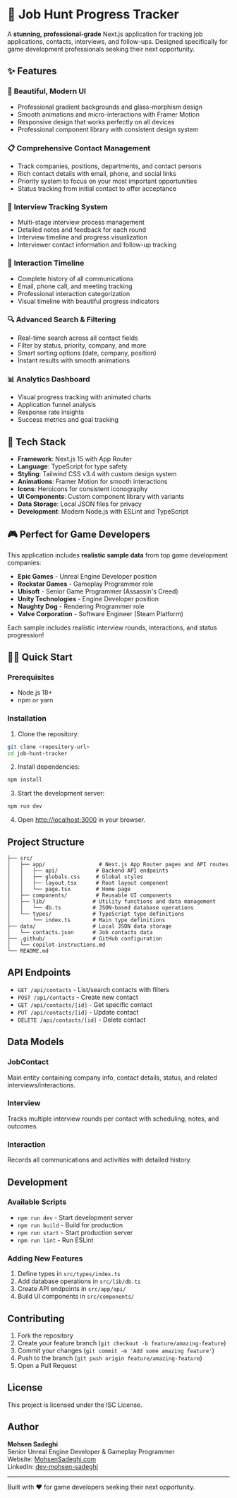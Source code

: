 # 🎯 Job Hunt Progress Tracker

A **stunning, professional-grade** Next.js application for tracking job applications, contacts, interviews, and follow-ups. Designed specifically for game development professionals seeking their next opportunity.

## ✨ Features

### 🎨 **Beautiful, Modern UI**
- Professional gradient backgrounds and glass-morphism design
- Smooth animations and micro-interactions with Framer Motion
- Responsive design that works perfectly on all devices
- Professional component library with consistent design system

### 📋 **Comprehensive Contact Management**
- Track companies, positions, departments, and contact persons
- Rich contact details with email, phone, and social links
- Priority system to focus on your most important opportunities
- Status tracking from initial contact to offer acceptance

### 🎤 **Interview Tracking System**
- Multi-stage interview process management
- Detailed notes and feedback for each round
- Interview timeline and progress visualization
- Interviewer contact information and follow-up tracking

### 💬 **Interaction Timeline**
- Complete history of all communications
- Email, phone call, and meeting tracking
- Professional interaction categorization
- Visual timeline with beautiful progress indicators

### 🔍 **Advanced Search & Filtering**
- Real-time search across all contact fields
- Filter by status, priority, company, and more
- Smart sorting options (date, company, position)
- Instant results with smooth animations

### 📊 **Analytics Dashboard**
- Visual progress tracking with animated charts
- Application funnel analysis
- Response rate insights
- Success metrics and goal tracking

## 🚀 Tech Stack

- **Framework**: Next.js 15 with App Router
- **Language**: TypeScript for type safety
- **Styling**: Tailwind CSS v3.4 with custom design system
- **Animations**: Framer Motion for smooth interactions
- **Icons**: Heroicons for consistent iconography
- **UI Components**: Custom component library with variants
- **Data Storage**: Local JSON files for privacy
- **Development**: Modern Node.js with ESLint and TypeScript

## 🎮 Perfect for Game Developers

This application includes **realistic sample data** from top game development companies:

- **Epic Games** - Unreal Engine Developer position
- **Rockstar Games** - Gameplay Programmer role  
- **Ubisoft** - Senior Game Programmer (Assassin's Creed)
- **Unity Technologies** - Engine Developer position
- **Naughty Dog** - Rendering Programmer role
- **Valve Corporation** - Software Engineer (Steam Platform)

Each sample includes realistic interview rounds, interactions, and status progression!

## 🏃‍♂️ Quick Start

### Prerequisites

- Node.js 18+ 
- npm or yarn

### Installation

1. Clone the repository:
```bash
git clone <repository-url>
cd job-hunt-tracker
```

2. Install dependencies:
```bash
npm install
```

3. Start the development server:
```bash
npm run dev
```

4. Open [http://localhost:3000](http://localhost:3000) in your browser.

## Project Structure

```
├── src/
│   ├── app/                 # Next.js App Router pages and API routes
│   │   ├── api/            # Backend API endpoints
│   │   ├── globals.css     # Global styles
│   │   ├── layout.tsx      # Root layout component
│   │   └── page.tsx        # Home page
│   ├── components/         # Reusable UI components
│   ├── lib/               # Utility functions and data management
│   │   └── db.ts          # JSON-based database operations
│   └── types/             # TypeScript type definitions
│       └── index.ts       # Main type definitions
├── data/                  # Local JSON data storage
│   └── contacts.json      # Job contacts data
├── .github/               # GitHub configuration
│   └── copilot-instructions.md
└── README.md
```

## API Endpoints

- `GET /api/contacts` - List/search contacts with filters
- `POST /api/contacts` - Create new contact
- `GET /api/contacts/[id]` - Get specific contact
- `PUT /api/contacts/[id]` - Update contact
- `DELETE /api/contacts/[id]` - Delete contact

## Data Models

### JobContact
Main entity containing company info, contact details, status, and related interviews/interactions.

### Interview
Tracks multiple interview rounds per contact with scheduling, notes, and outcomes.

### Interaction
Records all communications and activities with detailed history.

## Development

### Available Scripts

- `npm run dev` - Start development server
- `npm run build` - Build for production
- `npm run start` - Start production server
- `npm run lint` - Run ESLint

### Adding New Features

1. Define types in `src/types/index.ts`
2. Add database operations in `src/lib/db.ts`
3. Create API endpoints in `src/app/api/`
4. Build UI components in `src/components/`

## Contributing

1. Fork the repository
2. Create your feature branch (`git checkout -b feature/amazing-feature`)
3. Commit your changes (`git commit -m 'Add some amazing feature'`)
4. Push to the branch (`git push origin feature/amazing-feature`)
5. Open a Pull Request

## License

This project is licensed under the ISC License.

## Author

**Mohsen Sadeghi**  
Senior Unreal Engine Developer & Gameplay Programmer  
Website: [MohsenSadeghi.com](https://www.MohsenSadeghi.com)  
LinkedIn: [dev-mohsen-sadeghi](https://www.linkedin.com/in/dev-mohsen-sadeghi/)

---

Built with ❤️ for game developers seeking their next opportunity.